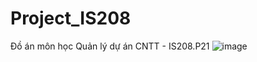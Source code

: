 # Project_IS208
Đồ án môn học Quản lý dự án CNTT - IS208.P21
![image](https://github.com/user-attachments/assets/0384fcab-d8cb-4d83-a8d5-6669ba975bfa)


